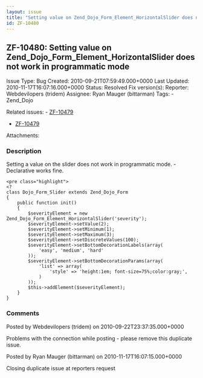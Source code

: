 ```yaml
---
layout: issue
title: "Setting value on Zend_Dojo_Form_Element_HorizontalSlider does not work in programmatic mode"
id: ZF-10480
---
```


ZF-10480: Setting value on Zend\_Dojo\_Form\_Element\_HorizontalSlider does not work in programmatic mode
---------------------------------------------------------------------------------------------------------

 Issue Type: Bug Created: 2010-09-21T07:59:49.000+0000 Last Updated: 2010-11-17T16:07:16.000+0000 Status: Resolved Fix version(s): 
 Reporter:  Webdevilopers (tridem)  Assignee:  Ryan Mauger (bittarman)  Tags: - Zend\_Dojo
 
 Related issues: - [ZF-10479](/issues/browse/ZF-10479)
- [ZF-10479](/issues/browse/ZF-10479)
 
 Attachments: 
### Description

Setting a value on the slider does not work in programmatic mode. - Declarative works fine.

 
    <pre class="highlight">
    <?
    class Dojo_Form_Slider extends Zend_Dojo_Form
    {
        public function init()
        {
            $severityElement = new Zend_Dojo_Form_Element_HorizontalSlider('severity');
            $severityElement->setValue(2);
            $severityElement->setMinimum(1);
            $severityElement->setMaximum(3);
            $severityElement->setDiscreteValues(100);
            $severityElement->setBottomDecorationLabels(array(
                'easy', 'medium', 'hard'
            ));
            $severityElement->setBottomDecorationParams(array(
                'list' => array(
                    'style' => 'height:1em; font-size=75%;color:gray;',
                )
            ));
            $this->addElement($severityElement);
        }
    }


 

 

### Comments

Posted by Webdevilopers (tridem) on 2010-09-22T23:37:35.000+0000

Problems with the connection while posting - please remove this duplicate issue.

 

 

Posted by Ryan Mauger (bittarman) on 2010-11-17T16:07:15.000+0000

Closing duplicate issue at reporters request

 

 
